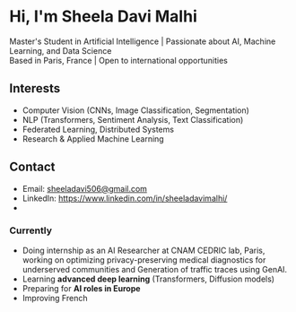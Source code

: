 # Hi, I'm Sheela Davi Malhi

 Master's Student in Artificial Intelligence |  Passionate about AI, Machine Learning, and Data Science  
 Based in Paris, France |  Open to international opportunities  

## Interests
- Computer Vision (CNNs, Image Classification, Segmentation)
- NLP (Transformers, Sentiment Analysis, Text Classification)
- Federated Learning, Distributed Systems
- Research & Applied Machine Learning

##  Contact
-  Email: sheeladavi506@gmail.com 
- LinkedIn: https://www.linkedin.com/in/sheeladavimalhi/
- 
###  Currently
- Doing internship as an AI Researcher at CNAM CEDRIC lab, Paris, working on optimizing privacy-preserving
medical diagnostics for underserved communities and Generation of traffic traces using GenAI.
- Learning **advanced deep learning** (Transformers, Diffusion models)
- Preparing for **AI roles in Europe**
- Improving French 
